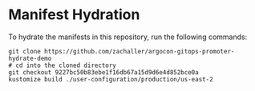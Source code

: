 # Manifest Hydration

To hydrate the manifests in this repository, run the following commands:

```shell
git clone https://github.com/zachaller/argocon-gitops-promoter-hydrate-demo
# cd into the cloned directory
git checkout 9227bc50b83ebe1f16db67a15d9d6e4d852bce0a
kustomize build ./user-configuration/production/us-east-2
```
